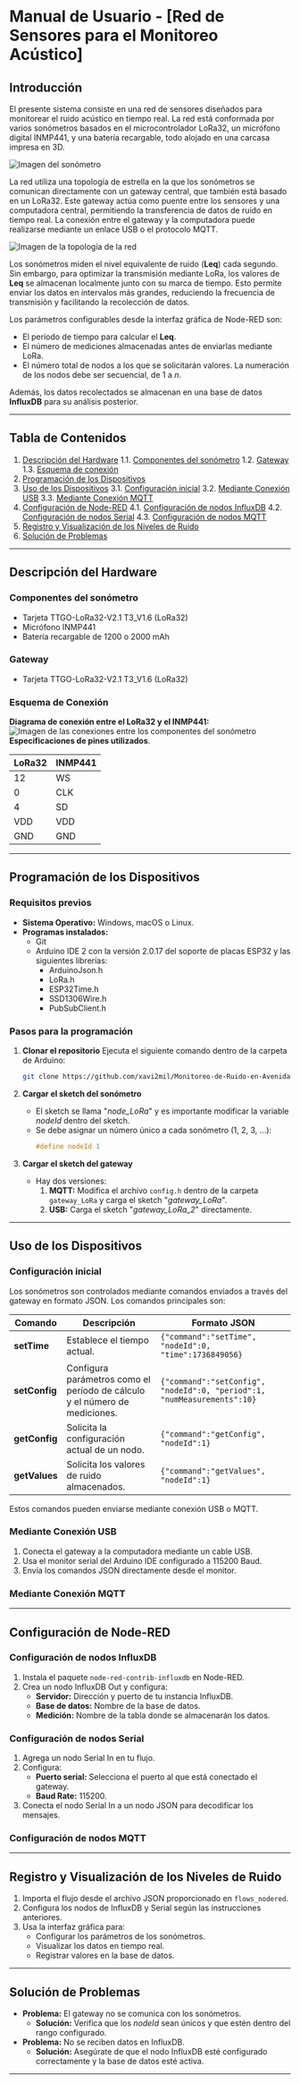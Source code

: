 # Manual de Usuario - [Red de Sensores para el Monitoreo Acústico]

## Introducción
El presente sistema consiste en una red de sensores diseñados para monitorear el ruido acústico en tiempo real. La red está conformada por varios sonómetros basados en el microcontrolador LoRa32, un micrófono digital INMP441, y una batería recargable, todo alojado en una carcasa impresa en 3D.

![Imagen del sonómetro](imagenes/sonometro.jpg "Sonometro/Nodo")

La red utiliza una topología de estrella en la que los sonómetros se comunican directamente con un gateway central, que también está basado en un LoRa32. Este gateway actúa como puente entre los sensores y una computadora central, permitiendo la transferencia de datos de ruido en tiempo real. La conexión entre el gateway y la computadora puede realizarse mediante un enlace USB o el protocolo MQTT.

![Imagen de la topología de la red](imagenes/topologia.jpg "topología")

Los sonómetros miden el nivel equivalente de ruido (**Leq**) cada segundo. Sin embargo, para optimizar la transmisión mediante LoRa, los valores de **Leq** se almacenan localmente junto con su marca de tiempo. Esto permite enviar los datos en intervalos más grandes, reduciendo la frecuencia de transmisión y facilitando la recolección de datos.

Los parámetros configurables desde la interfaz gráfica de Node-RED son:
- El período de tiempo para calcular el **Leq**.
- El número de mediciones almacenadas antes de enviarlas mediante LoRa.
- El número total de nodos a los que se solicitarán valores. La numeración de los nodos debe ser secuencial, de 1 a *n*.

Además, los datos recolectados se almacenan en una base de datos **InfluxDB** para su análisis posterior.

---

## Tabla de Contenidos
1. [Descripción del Hardware](#descripción-del-hardware)
   1.1. [Componentes del sonómetro](#componentes-del-sonómetro)
   1.2. [Gateway](#gateway)
   1.3. [Esquema de conexión](#esquema-de-conexión)
2. [Programación de los Dispositivos](#programación-de-los-dispositivos)
3. [Uso de los Dispositivos](#uso-de-los-dispositivos)
   3.1. [Configuración inicial](#configuración-inicial)
   3.2. [Mediante Conexión USB](#mediante-conexión-usb)
   3.3. [Mediante Conexión MQTT](#mediante-conexión-mqtt)
4. [Configuración de Node-RED](#configuración-de-node-red)
   4.1. [Configuración de nodos InfluxDB](#configuración-de-nodos-influxdb)
   4.2. [Configuración de nodos Serial](#configuración-de-nodos-serial)
   4.3. [Configuración de nodos MQTT](#configuración-de-nodos-mqtt)
5. [Registro y Visualización de los Niveles de Ruido](#registro-y-visualización-de-los-niveles-de-ruido)
6. [Solución de Problemas](#solución-de-problemas)

---

## Descripción del Hardware
### Componentes del sonómetro
+ Tarjeta TTGO-LoRa32-V2.1 T3_V1.6 (LoRa32)
+ Micrófono INMP441
+ Batería recargable de 1200 o 2000 mAh

### Gateway
+ Tarjeta TTGO-LoRa32-V2.1 T3_V1.6 (LoRa32)

### Esquema de Conexión
**Diagrama de conexión entre el LoRa32 y el INMP441:**
![Imagen de las conexiones entre los componentes del sonómetro](imagenes/diagrama_conexiones.jpg "conexiones")
**Especificaciones de pines utilizados**.

| LoRa32 | INMP441 |
|--------------|--------------|
| 12      | WS     |
| 0       | CLK    |
| 4       | SD     |
| VDD     | VDD    |
| GND     | GND    |

---

## Programación de los Dispositivos
### Requisitos previos
- **Sistema Operativo:** Windows, macOS o Linux.
- **Programas instalados:** 
  - Git
  - Arduino IDE 2 con la versión 2.0.17 del soporte de placas ESP32 y las siguientes librerías:
    - ArduinoJson.h
    - LoRa.h
    - ESP32Time.h
    - SSD1306Wire.h
    - PubSubClient.h

### Pasos para la programación
1. **Clonar el repositorio**
   Ejecuta el siguiente comando dentro de la carpeta de Arduino:
   ```bash
   git clone https://github.com/xavi2mil/Monitoreo-de-Ruido-en-Avenidass.git
   ```

2. **Cargar el sketch del sonómetro**
   - El sketch se llama "*node_LoRa*" y es importante modificar la variable *nodeId* dentro del sketch.
   - Se debe asignar un número único a cada sonómetro (1, 2, 3, ...):
     ```c
     #define nodeId 1
     ```

3. **Cargar el sketch del gateway**
   - Hay dos versiones:
     1. **MQTT:** Modifica el archivo `config.h` dentro de la carpeta `gateway_LoRa` y carga el sketch "*gateway_LoRa*".
     2. **USB:** Carga el sketch "*gateway_LoRa_2*" directamente.

---

## Uso de los Dispositivos
### Configuración inicial
Los sonómetros son controlados mediante comandos enviados a través del gateway en formato JSON. Los comandos principales son:

| Comando | Descripción | Formato JSON |
|---------|-------------|--------------|
| **setTime** | Establece el tiempo actual. | `{"command":"setTime", "nodeId":0, "time":1736849056}` |
| **setConfig** | Configura parámetros como el período de cálculo y el número de mediciones. | `{"command":"setConfig", "nodeId":0, "period":1, "numMeasurements":10}` |
| **getConfig** | Solicita la configuración actual de un nodo. | `{"command":"getConfig", "nodeId":1}` |
| **getValues** | Solicita los valores de ruido almacenados. | `{"command":"getValues", "nodeId":1}` |

Estos comandos pueden enviarse mediante conexión USB o MQTT.

### Mediante Conexión USB
1. Conecta el gateway a la computadora mediante un cable USB.
2. Usa el monitor serial del Arduino IDE configurado a 115200 Baud.
3. Envía los comandos JSON directamente desde el monitor.

### Mediante Conexión MQTT
<!-- Añadir detalles sobre cómo enviar comandos y recibir datos mediante MQTT -->

---

## Configuración de Node-RED
### Configuración de nodos InfluxDB
1. Instala el paquete `node-red-contrib-influxdb` en Node-RED.
2. Crea un nodo InfluxDB Out y configura:
   - **Servidor:** Dirección y puerto de tu instancia InfluxDB.
   - **Base de datos:** Nombre de la base de datos.
   - **Medición:** Nombre de la tabla donde se almacenarán los datos.

### Configuración de nodos Serial
1. Agrega un nodo Serial In en tu flujo.
2. Configura:
   - **Puerto serial:** Selecciona el puerto al que está conectado el gateway.
   - **Baud Rate:** 115200.
3. Conecta el nodo Serial In a un nodo JSON para decodificar los mensajes.

### Configuración de nodos MQTT
<!-- Añadir detalles sobre cómo configurar nodos para comunicación MQTT -->

---

## Registro y Visualización de los Niveles de Ruido
1. Importa el flujo desde el archivo JSON proporcionado en `flows_nodered`.
2. Configura los nodos de InfluxDB y Serial según las instrucciones anteriores.
3. Usa la interfaz gráfica para:
   - Configurar los parámetros de los sonómetros.
   - Visualizar los datos en tiempo real.
   - Registrar valores en la base de datos.

---

## Solución de Problemas
- **Problema:** El gateway no se comunica con los sonómetros.
  - **Solución:** Verifica que los *nodeId* sean únicos y que estén dentro del rango configurado.
- **Problema:** No se reciben datos en InfluxDB.
  - **Solución:** Asegúrate de que el nodo InfluxDB esté configurado correctamente y la base de datos esté activa.

---